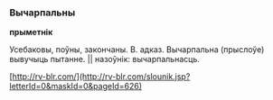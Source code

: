### Вычарпальны
**прыметнік**

Усебаковы, поўны, закончаны. В. адказ. Вычарпальна (прыслоўе) вывучыць пытанне. || назоўнік: вычарпальнасць.

<a rel="author">[http://rv-blr.com/](http://rv-blr.com/slounik.jsp?letterId=0&maskId=0&pageId=626)</a>
